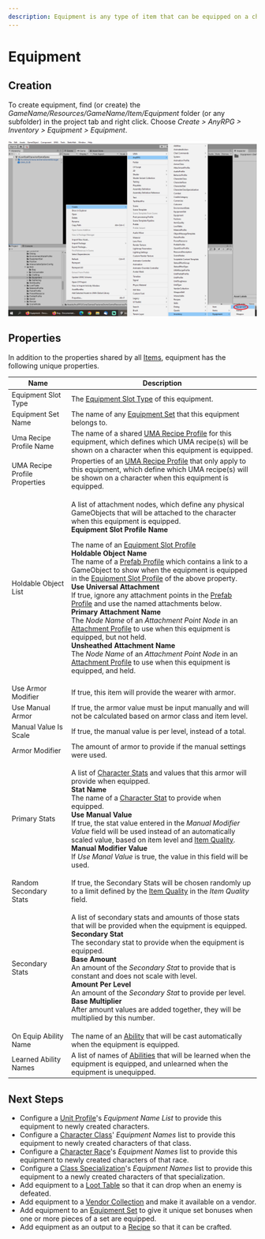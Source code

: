 ```yaml
---
description: Equipment is any type of item that can be equipped on a character.
---
```


# Equipment

## Creation

To create equipment, find (or create) the _GameName/Resources/GameName/Item/Equipment_ folder (or any subfolder) in the project tab and right click.  Choose _Create > AnyRPG > Inventory > Equipment > Equipment_.

![](<../../.gitbook/assets/image (5) (1).png>)

## Properties

In addition to the properties shared by all [Items](./), equipment has the following unique properties.

| Name                          | Description                                                                                                                                                                                                                                                                                                                                                                                                                                                                                                                                                                                                                                                                                                                                                                                                                                                                                                                                                                                                                                                                                                                                                                                                                           |
| ----------------------------- | ------------------------------------------------------------------------------------------------------------------------------------------------------------------------------------------------------------------------------------------------------------------------------------------------------------------------------------------------------------------------------------------------------------------------------------------------------------------------------------------------------------------------------------------------------------------------------------------------------------------------------------------------------------------------------------------------------------------------------------------------------------------------------------------------------------------------------------------------------------------------------------------------------------------------------------------------------------------------------------------------------------------------------------------------------------------------------------------------------------------------------------------------------------------------------------------------------------------------------------- |
| Equipment Slot Type           | The [Equipment Slot Type](../equipment-slot-type.md) of this equipment.                                                                                                                                                                                                                                                                                                                                                                                                                                                                                                                                                                                                                                                                                                                                                                                                                                                                                                                                                                                                                                                                                                                                                               |
| Equipment Set Name            | The name of any [Equipment Set](../equipment-set.md) that this equipment belongs to.                                                                                                                                                                                                                                                                                                                                                                                                                                                                                                                                                                                                                                                                                                                                                                                                                                                                                                                                                                                                                                                                                                                                                  |
| Uma Recipe Profile Name       | The name of a shared [UMA Recipe Profile](../uma-recipe-profile.md) for this equipment, which defines which UMA recipe(s) will be shown on a character when this equipment is equipped.                                                                                                                                                                                                                                                                                                                                                                                                                                                                                                                                                                                                                                                                                                                                                                                                                                                                                                                                                                                                                                               |
| UMA Recipe Profile Properties | Properties of an [UMA Recipe Profile](../uma-recipe-profile.md) that only apply to this equipment, which define which UMA recipe(s) will be shown on a character when this equipment is equipped.                                                                                                                                                                                                                                                                                                                                                                                                                                                                                                                                                                                                                                                                                                                                                                                                                                                                                                                                                                                                                                     |
| Holdable Object List          | <p>A list of attachment nodes, which define any physical GameObjects that will be attached to the character when this equipment is equipped.<br><strong>Equipment Slot Profile Name</strong></p><p>The name of an <a href="../equipment-slot-profile.md">Equipment Slot Profile</a><br><strong>Holdable Object Name</strong><br>The name of a <a href="../prefab-profile.md">Prefab Profile</a> which contains a link to a GameObject to show when the equipment is equipped in the <a href="../equipment-slot-profile.md">Equipment Slot Profile</a> of the above property.<br><strong>Use Universal Attachment</strong><br>If true, ignore any attachment points in the <a href="../prefab-profile.md">Prefab Profile</a> and use the named attachments below.<br><strong>Primary Attachment Name</strong><br>The <em>Node Name</em> of an <em>Attachment Point Node</em> in an <a href="../attachment-profile.md">Attachment Profile</a> to use when this equipment is equipped, but not held.<br><strong>Unsheathed Attachment Name</strong><br>The <em>Node Name</em> of an <em>Attachment Point Node</em> in an <a href="../attachment-profile.md">Attachment Profile</a> to use when this equipment is equipped, and held.</p> |
| Use Armor Modifier            | If true, this item will provide the wearer with armor.                                                                                                                                                                                                                                                                                                                                                                                                                                                                                                                                                                                                                                                                                                                                                                                                                                                                                                                                                                                                                                                                                                                                                                                |
| Use Manual Armor              | If true, the armor value must be input manually and will not be calculated based on armor class and item level.                                                                                                                                                                                                                                                                                                                                                                                                                                                                                                                                                                                                                                                                                                                                                                                                                                                                                                                                                                                                                                                                                                                       |
| Manual Value Is Scale         | If true, the manual value is per level, instead of a total.                                                                                                                                                                                                                                                                                                                                                                                                                                                                                                                                                                                                                                                                                                                                                                                                                                                                                                                                                                                                                                                                                                                                                                           |
| Armor Modifier                | The amount of armor to provide if the manual settings were used.                                                                                                                                                                                                                                                                                                                                                                                                                                                                                                                                                                                                                                                                                                                                                                                                                                                                                                                                                                                                                                                                                                                                                                      |
| Primary Stats                 | <p>A list of <a href="../character-stat.md">Character Stats</a> and values that this armor will provide when equipped.<br><strong>Stat Name</strong><br>The name of a <a href="../character-stat.md">Character Stat</a> to provide when equipped.<br><strong>Use Manual Value</strong><br>If true, the stat value entered in the <em>Manual Modifier Value</em> field will be used instead of an automatically scaled value, based on item level and <a href="../item-quality.md">Item Quality</a>.<br><strong>Manual Modifier Value</strong><br>If <em>Use Manal Value</em> is true, the value in this field will be used.</p>                                                                                                                                                                                                                                                                                                                                                                                                                                                                                                                                                                                                       |
| Random Secondary Stats        | If true, the Secondary Stats will be chosen randomly up to a limit defined by the [Item Quality](../item-quality.md) in the _Item Quality_ field.                                                                                                                                                                                                                                                                                                                                                                                                                                                                                                                                                                                                                                                                                                                                                                                                                                                                                                                                                                                                                                                                                     |
| Secondary Stats               | <p>A list of secondary stats and amounts of those stats that will be provided when the equipment is equipped.<br><strong>Secondary Stat</strong><br>The secondary stat to provide when the equipment is equipped.<br><strong>Base Amount</strong><br>An amount of the <em>Secondary Stat</em> to provide that is constant and does not scale with level.<br><strong>Amount Per Level</strong><br>An amount of the <em>Secondary Stat</em> to provide per level.<br><strong>Base Multiplier</strong><br>After amount values are added together, they will be multiplied by this number.</p>                                                                                                                                                                                                                                                                                                                                                                                                                                                                                                                                                                                                                                            |
| On Equip Ability Name         | The name of an [Ability](../abilities/) that will be cast automatically when the equipment is equipped.                                                                                                                                                                                                                                                                                                                                                                                                                                                                                                                                                                                                                                                                                                                                                                                                                                                                                                                                                                                                                                                                                                                               |
| Learned Ability Names         | A list of names of [Abilities](../abilities/) that will be learned when the equipment is equipped, and unlearned when the equipment is unequipped.                                                                                                                                                                                                                                                                                                                                                                                                                                                                                                                                                                                                                                                                                                                                                                                                                                                                                                                                                                                                                                                                                    |

## Next Steps

* Configure a [Unit Profile](../unit-profile.md)'s _Equipment Name List_ to provide this equipment to newly created characters.
* Configure a [Character Class](../character-class.md)' _Equipment Names_ list to provide this equipment to newly created characters of that class.
* Configure a [Character Race](../character-race.md)'s _Equipment Names_ list to provide this equipment to newly created characters of that race.
* Configure a [Class Specialization](../class-specialization.md)'s _Equipment Names_ list to provide this equipment to a newly created characters of that specialization.
* Add equipment to a [Loot Table](../loot-table.md) so that it can drop when an enemy is defeated.
* Add equipment to a [Vendor Collection](../vendor-collection.md) and make it available on a vendor.
* Add equipment to an [Equipment Set](../equipment-set.md) to give it unique set bonuses when one or more pieces of a set are equipped.
* Add equipment as an output to a [Recipe](recipe.md) so that it can be crafted.
